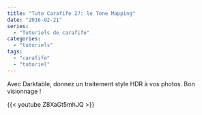 ```yaml
---
title: "Tuto Carafife 27: le Tone Mapping"
date: "2016-02-21"
series:
  - "Tutoriels de carafife"
categories: 
  - "tutoriels"
tags: 
  - "carafife"
  - "tutoriel"
---
```


Avec Darktable, donnez un traitement style HDR à vos photos. Bon visionnage !

{{< youtube Z8XaGt5mhJQ >}}
